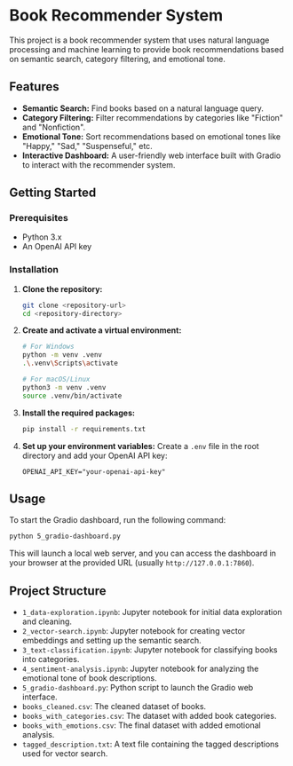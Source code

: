 # Book Recommender System

This project is a book recommender system that uses natural language processing and machine learning to provide book recommendations based on semantic search, category filtering, and emotional tone.

## Features

- **Semantic Search:** Find books based on a natural language query.
- **Category Filtering:** Filter recommendations by categories like "Fiction" and "Nonfiction".
- **Emotional Tone:** Sort recommendations based on emotional tones like "Happy," "Sad," "Suspenseful," etc.
- **Interactive Dashboard:** A user-friendly web interface built with Gradio to interact with the recommender system.

## Getting Started

### Prerequisites

- Python 3.x
- An OpenAI API key

### Installation

1.  **Clone the repository:**
    ```bash
    git clone <repository-url>
    cd <repository-directory>
    ```

2.  **Create and activate a virtual environment:**
    ```bash
    # For Windows
    python -m venv .venv
    .\.venv\Scripts\activate

    # For macOS/Linux
    python3 -m venv .venv
    source .venv/bin/activate
    ```

3.  **Install the required packages:**
    ```bash
    pip install -r requirements.txt
    ```

4.  **Set up your environment variables:**
    Create a `.env` file in the root directory and add your OpenAI API key:
    ```
    OPENAI_API_KEY="your-openai-api-key"
    ```

## Usage

To start the Gradio dashboard, run the following command:

```bash
python 5_gradio-dashboard.py
```

This will launch a local web server, and you can access the dashboard in your browser at the provided URL (usually `http://127.0.0.1:7860`).

## Project Structure

-   `1_data-exploration.ipynb`: Jupyter notebook for initial data exploration and cleaning.
-   `2_vector-search.ipynb`: Jupyter notebook for creating vector embeddings and setting up the semantic search.
-   `3_text-classification.ipynb`: Jupyter notebook for classifying books into categories.
-   `4_sentiment-analysis.ipynb`: Jupyter notebook for analyzing the emotional tone of book descriptions.
-   `5_gradio-dashboard.py`: Python script to launch the Gradio web interface.
-   `books_cleaned.csv`: The cleaned dataset of books.
-   `books_with_categories.csv`: The dataset with added book categories.
-   `books_with_emotions.csv`: The final dataset with added emotional analysis.
-   `tagged_description.txt`: A text file containing the tagged descriptions used for vector search.

